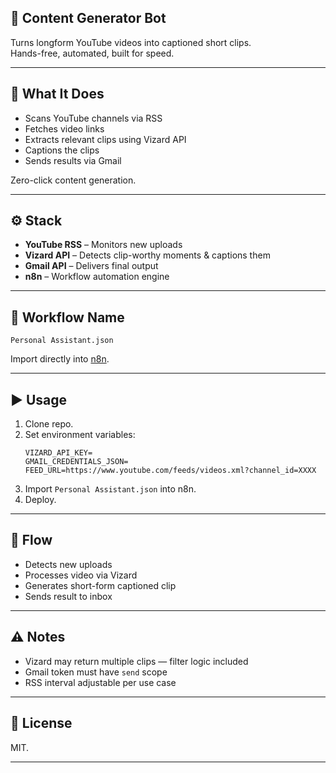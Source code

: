 ## 🎇 Content Generator Bot

Turns longform YouTube videos into captioned short clips.  
Hands-free, automated, built for speed.

---

## 🎯 What It Does

- Scans YouTube channels via RSS
- Fetches video links
- Extracts relevant clips using Vizard API
- Captions the clips
- Sends results via Gmail

Zero-click content generation.

---

## ⚙️ Stack

- **YouTube RSS** – Monitors new uploads
- **Vizard API** – Detects clip-worthy moments & captions them
- **Gmail API** – Delivers final output
- **n8n** – Workflow automation engine

---

## 📁 Workflow Name

`Personal Assistant.json`

Import directly into [n8n](https://n8n.io).

---

## ▶️ Usage

1. Clone repo.
2. Set environment variables:
    ```
    VIZARD_API_KEY=
    GMAIL_CREDENTIALS_JSON=
    FEED_URL=https://www.youtube.com/feeds/videos.xml?channel_id=XXXX
    ```
3. Import `Personal Assistant.json` into n8n.
4. Deploy.

---

## 🔄 Flow


- Detects new uploads
- Processes video via Vizard
- Generates short-form captioned clip
- Sends result to inbox

---

## ⚠️ Notes

- Vizard may return multiple clips — filter logic included
- Gmail token must have `send` scope
- RSS interval adjustable per use case

---

## 🐚 License

MIT.  

---
